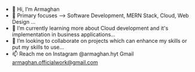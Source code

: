 - 👋 Hi, I’m Armaghan
- 👀 Primary focuses --> Software Development, MERN Stack, Cloud, Web Design ...
- 🌱 I’m currently learning more about Cloud development and it's implementation in business applications...
- 💞️ I’m looking to collaborate on projects which can enhance my skills or put my skills to use...
- 📫 Reach me on Instagram @armaghan.hyt Gmail armaghan.officialwork@gmail.com

<!---
Armaghan15/Armaghan15 is a ✨ special ✨ repository because its `README.md` (this file) appears on your GitHub profile.
You can click the Preview link to take a look at your changes.
--->
